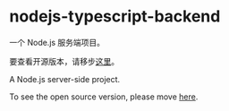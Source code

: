 # nodejs-typescript-backend

一个 Node.js 服务端项目。

要查看开源版本，请移步[这里](https://github.com/iola1999/nodejs-typescript-backend)。

A Node.js server-side project.

To see the open source version, please move [here](https://github.com/iola1999/nodejs-typescript-backend).
